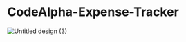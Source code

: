 # CodeAlpha-Expense-Tracker
![Untitled design (3)](https://github.com/user-attachments/assets/e13a73bc-d992-467e-b2ce-5c32df831f02)
